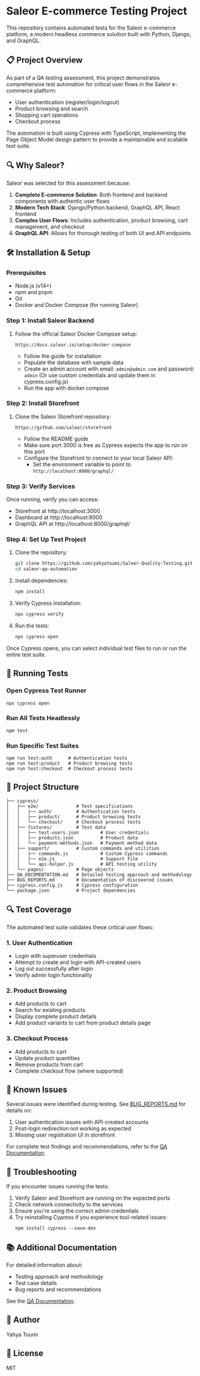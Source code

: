 # Saleor E-commerce Testing Project

This repository contains automated tests for the Saleor e-commerce platform, a modern headless commerce solution built with Python, Django, and GraphQL.

## 📋 Project Overview

As part of a QA testing assessment, this project demonstrates comprehensive test automation for critical user flows in the Saleor e-commerce platform:

- User authentication (register/login/logout)
- Product browsing and search
- Shopping cart operations
- Checkout process

The automation is built using Cypress with TypeScript, implementing the Page Object Model design pattern to provide a maintainable and scalable test suite.

## 🔍 Why Saleor?

Saleor was selected for this assessment because:

1. **Complete E-commerce Solution**: Both frontend and backend components with authentic user flows
2. **Modern Tech Stack**: Django/Python backend, GraphQL API, React frontend
3. **Complex User Flows**: Includes authentication, product browsing, cart management, and checkout
4. **GraphQL API**: Allows for thorough testing of both UI and API endpoints

## 🛠️ Installation & Setup

### Prerequisites

- Node.js (v14+)
- npm and pnpm
- Git
- Docker and Docker Compose (for running Saleor)

### Step 1: Install Saleor Backend

1. Follow the official Saleor Docker Compose setup:
   ```
   https://docs.saleor.io/setup/docker-compose
   ```
   - Follow the guide for installation
   - Populate the database with sample data
   - Create an admin account with email: `admin@admin.com` and password: `admin`
     (Or use custom credentials and update them in cypress.config.js)
   - Run the app with docker compose

### Step 2: Install Storefront

1. Clone the Saleor Storefront repository:
   ```
   https://github.com/saleor/storefront
   ```
   - Follow the README guide
   - Make sure port 3000 is free as Cypress expects the app to run on this port
   - Configure the Storefront to connect to your local Saleor API:
     - Set the environment variable to point to `http://localhost:8000/graphql/`

### Step 3: Verify Services

Once running, verify you can access:
- Storefront at http://localhost:3000
- Dashboard at http://localhost:9000
- GraphQL API at http://localhost:8000/graphql/

### Step 4: Set Up Test Project

1. Clone the repository:
   ```bash
   git clone https://github.com/yahyatoumi/Saleor-Quality-Testing.git
   cd saleor-qa-automation
   ```

2. Install dependencies:
   ```bash
   npm install
   ```

3. Verify Cypress installation:
   ```bash
   npx cypress verify
   ```

4. Run the tests:
   ```bash
   npx cypress open
   ```

Once Cypress opens, you can select individual test files to run or run the entire test suite.

## 🧪 Running Tests

### Open Cypress Test Runner

```
npx cypress open
```

### Run All Tests Headlessly

```
npm test
```

### Run Specific Test Suites

```
npm run test:auth      # Authentication tests
npm run test:product   # Product browsing tests 
npm run test:checkout  # Checkout process tests
```

## 📁 Project Structure

```
├── cypress/
│   ├── e2e/              # Test specifications
│   │   ├── auth/         # Authentication tests
│   │   ├── product/      # Product browsing tests
│   │   └── checkout/     # Checkout process tests
│   ├── fixtures/         # Test data
│   │   ├── test-users.json        # User credentials
│   │   ├── products.json          # Product data
│   │   └── payment-methods.json   # Payment method data
│   ├── support/          # Custom commands and utilities
│   │   ├── commands.js            # Custom Cypress commands
│   │   ├── e2e.js                 # Support file
│   │   └── api-helper.js          # API testing utility
│   └── pages/            # Page objects
├── QA_DOCUMENTATION.md   # Detailed testing approach and methodology
├── BUG_REPORTS.md        # Documentation of discovered issues
├── cypress.config.js     # Cypress configuration
└── package.json          # Project dependencies
```

## 🔍 Test Coverage

The automated test suite validates these critical user flows:

### 1. User Authentication
- Login with superuser credentials
- Attempt to create and login with API-created users
- Log out successfully after login
- Verify admin login functionality

### 2. Product Browsing
- Add products to cart
- Search for existing products
- Display complete product details
- Add product variants to cart from product details page

### 3. Checkout Process
- Add products to cart
- Update product quantities
- Remove products from cart
- Complete checkout flow (where supported)

## 📝 Known Issues

Several issues were identified during testing. See [BUG_REPORTS.md](./BUG_REPORTS.md) for details on:

1. User authentication issues with API-created accounts
2. Post-login redirection not working as expected
3. Missing user registration UI in storefront

For complete test findings and recommendations, refer to the [QA Documentation](./QA_DOCUMENTATION.md).

## 🔄 Troubleshooting

If you encounter issues running the tests:

1. Verify Saleor and Storefront are running on the expected ports
2. Check network connectivity to the services
3. Ensure you're using the correct admin credentials
4. Try reinstalling Cypress if you experience tool-related issues:
   ```
   npm install cypress --save-dev
   ```

## 📚 Additional Documentation

For detailed information about:
- Testing approach and methodology
- Test case details
- Bug reports and recommendations

See the [QA Documentation](./QA_DOCUMENTATION.md).

## 📝 Author

Yahya Toumi

## 📄 License

MIT